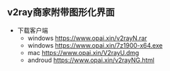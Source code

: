 ## v2ray商家附带图形化界面
- 下载客户端
    - windows https://www.opai.xin/v2rayN.rar
    - windows https://www.opai.xin/7z1900-x64.exe
    - mac   https://www.opai.xin/V2rayU.dmg
    - androud https://www.opai.xin/v2rayNG.html